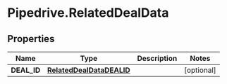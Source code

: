# Pipedrive.RelatedDealData

## Properties

Name | Type | Description | Notes
------------ | ------------- | ------------- | -------------
**DEAL_ID** | [**RelatedDealDataDEALID**](RelatedDealDataDEALID.md) |  | [optional] 


